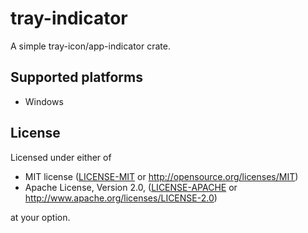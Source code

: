 # tray-indicator

A simple tray-icon/app-indicator crate.

## Supported platforms

* Windows

## License

Licensed under either of

 * MIT license ([LICENSE-MIT](LICENSE-MIT) or http://opensource.org/licenses/MIT)
 * Apache License, Version 2.0, ([LICENSE-APACHE](LICENSE-APACHE) or http://www.apache.org/licenses/LICENSE-2.0)

at your option.
